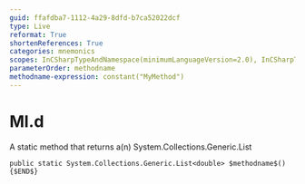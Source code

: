 ```yaml
---
guid: ffafdba7-1112-4a29-8dfd-b7ca52022dcf
type: Live
reformat: True
shortenReferences: True
categories: mnemonics
scopes: InCSharpTypeAndNamespace(minimumLanguageVersion=2.0), InCSharpTypeMember(minimumLanguageVersion=2.0)
parameterOrder: methodname
methodname-expression: constant("MyMethod")
---
```


# Ml.d

A static method that returns a(n) System.Collections.Generic.List<double>

```
public static System.Collections.Generic.List<double> $methodname$(){$END$}
```
